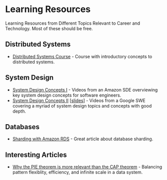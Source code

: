 # Learning Resources
Learning Resources from Different Topics Relevant to Career and Technology. Most of these should be free.

## Distributed Systems
* [Distributed Systems Course](https://www.distributedsystemscourse.com/) - Course with introductory concepts to distributed systems.

## System Design
* [System Design Concepts I](https://www.youtube.com/playlist?list=PL9nWRykSBSFjU7UGR37SFfOb1oMYLNhag) - Videos from an Amazon SDE overviewing key system design concepts for software engineers.
* [System Design Concepts II](https://www.youtube.com/playlist?list=PLjTveVh7FakKjb4UYzUazqBNNF-WGurXp) [[slides](https://drive.google.com/drive/folders/1ChodcbMZ4KqS9WP9gin4sLVdCsgD3uoE)] - Videos from a Google SWE covering a myriad of system design topics and concepts with good depth.

## Databases
* [Sharding with Amazon RDS](https://aws.amazon.com/blogs/database/sharding-with-amazon-relational-database-service/) - Great article about database sharding.

## Interesting Articles
* [Why the PIE theorem is more relevant than the CAP theorem](https://www.alexdebrie.com/posts/choosing-a-database-with-pie/) - Balancing pattern flexiblity, efficiency, and infinite scale in a data system.
